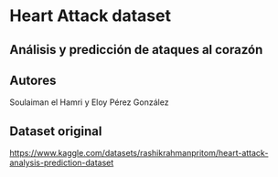 # Heart Attack dataset

## Análisis y predicción de ataques al corazón

## Autores
Soulaiman el Hamri y
Eloy Pérez González

## Dataset original
https://www.kaggle.com/datasets/rashikrahmanpritom/heart-attack-analysis-prediction-dataset


